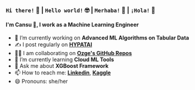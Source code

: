 ### ```Hi there!``` 👋 | ```Hello world!``` 🤓 | ```Merhaba!```  🦃 | ```¡Hola!``` 💃

#### I'm Cansu 🤝, I work as a Machine Learning Engineer 
- 🔭 I’m currently working on **Advanced ML Algorithms on Tabular Data**
- ✍️ I post regularly on [**HYPATAI**](https://medium.com/hypatai)
- 👯‍♀️ I am collaborating on [**Ozge's GitHub Repos**](https://github.com/Ozgeersoyleyen)
- 🌱 I’m currently learning **Cloud ML Tools**
- 💬 Ask me about **XGBoost Framework**
- 📫 How to reach me: [**Linkedin**](https://www.linkedin.com/in/cansuerg/), [**Kaggle**](https://www.kaggle.com/cansu325945)
- 😄 Pronouns: she/her
